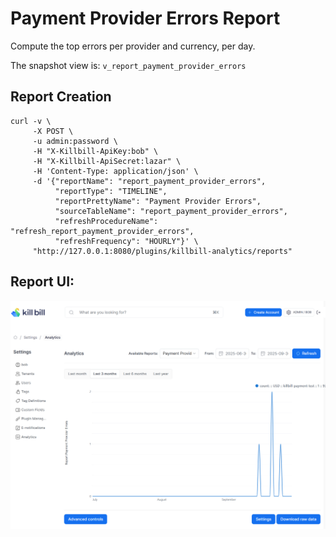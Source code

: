 # Payment Provider Errors Report

Compute the top errors per provider and currency, per day.

The snapshot view is: `v_report_payment_provider_errors`

## Report Creation

```
curl -v \
     -X POST \
     -u admin:password \
     -H "X-Killbill-ApiKey:bob" \
     -H "X-Killbill-ApiSecret:lazar" \
     -H 'Content-Type: application/json' \
     -d '{"reportName": "report_payment_provider_errors",
          "reportType": "TIMELINE",
          "reportPrettyName": "Payment Provider Errors",
          "sourceTableName": "report_payment_provider_errors",
          "refreshProcedureName": "refresh_report_payment_provider_errors",
          "refreshFrequency": "HOURLY"}' \
     "http://127.0.0.1:8080/plugins/killbill-analytics/reports"
```

## Report UI:

![payment-provider-errors.png](payment-provider-errors.png)
